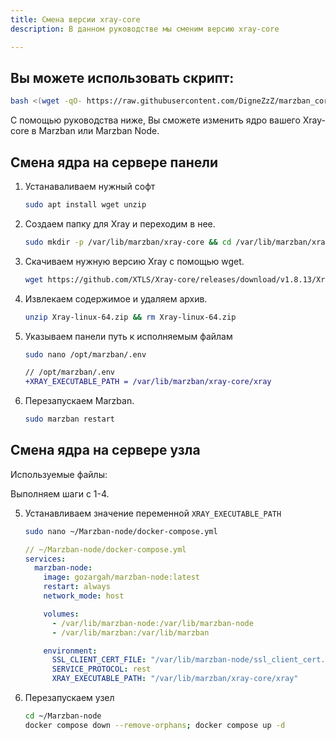 ```yaml
---
title: Смена версии xray-core
description: В данном руководстве мы сменим версию xray-core

---
```


## Вы можете использовать скрипт:
```bash
bash <(wget -qO- https://raw.githubusercontent.com/DigneZzZ/marzban_core_change/main/change.sh)
```

С помощью руководства ниже, Вы сможете изменить ядро вашего Xray-core в Marzban или Marzban Node.

## Смена ядра на сервере панели

1. Устанаваливаем нужный софт


    ```bash
    sudo apt install wget unzip
    ```


2. Создаем папку для Xray и переходим в нее.

    ```bash
    sudo mkdir -p /var/lib/marzban/xray-core && cd /var/lib/marzban/xray-core
    ```

3. Скачиваем нужную версию Xray с помощью wget.

    ```bash
    wget https://github.com/XTLS/Xray-core/releases/download/v1.8.13/Xray-linux-64.zip
    ```

4. Извлекаем содержимое и удаляем  архив.

    ```bash
    unzip Xray-linux-64.zip && rm Xray-linux-64.zip
    ```


5. Указываем панели путь к исполняемым файлам
    ```bash
    sudo nano /opt/marzban/.env
    ```
    ```diff
    // /opt/marzban/.env
    +XRAY_EXECUTABLE_PATH = /var/lib/marzban/xray-core/xray
    ```

6. Перезапускаем Marzban.

    ```bash
    sudo marzban restart
    ```

## Смена ядра на сервере узла
Используемые файлы:

Выполняем шаги с 1-4.

5. Устанавливаем значение переменной `XRAY_EXECUTABLE_PATH` 

    ```bash
    sudo nano ~/Marzban-node/docker-compose.yml
    ```

    ```yaml
    // ~/Marzban-node/docker-compose.yml
    services:
      marzban-node:
        image: gozargah/marzban-node:latest
        restart: always
        network_mode: host

        volumes:
          - /var/lib/marzban-node:/var/lib/marzban-node
          - /var/lib/marzban:/var/lib/marzban

        environment:
          SSL_CLIENT_CERT_FILE: "/var/lib/marzban-node/ssl_client_cert.pem"
          SERVICE_PROTOCOL: rest
          XRAY_EXECUTABLE_PATH: "/var/lib/marzban/xray-core/xray"

    ```
6. Перезапускаем узел
    ```bash
    cd ~/Marzban-node
    docker compose down --remove-orphans; docker compose up -d
    ```
